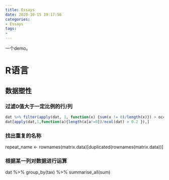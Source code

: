 ```yaml
---
title: Essays
date: 2020-10-15 19:17:56
categories: 
- Essays
tags:
- 
---
```


一个demo。
<!-- more -->

# R语言

## 数据塑性
### 过滤0值大于一定比例的行/列

```R
dat %>% filter(apply(dat, 1, function(x) {sum(x != 0)/length(x)}) > occurrence) 
dat[apply(dat,1,function(a){length(a[a!=0])/ncol(dat) > 0.2 }),] 
```

### 找出重复的名称
repeat_name <- rownames(matrix.data)[duplicated(rownames(matrix.data))]

###  根据某一列对数据进行运算
dat %>% group_by(tax)  %>% summarise_all(sum) 